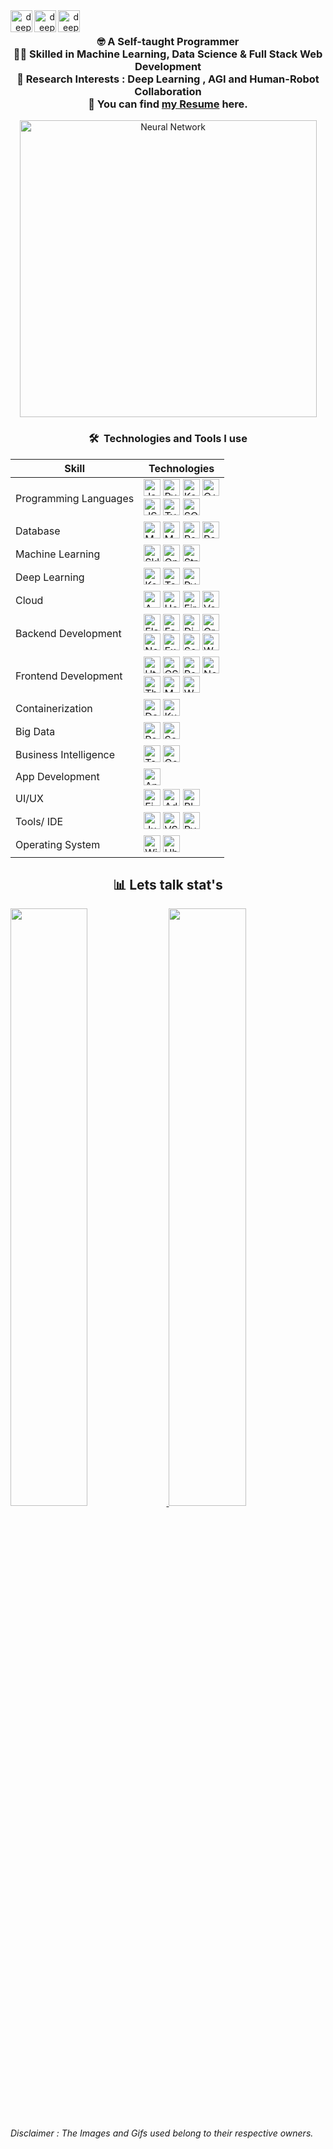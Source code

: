 <div>
<span align="right">
  <a href="https://twitter.com/deepeshmhatredm" target="blank">
  <img  width="35" height="35" align="left" src="https://www.vectorlogo.zone/logos/twitter/twitter-tile.svg" alt="deepeshmhatredm" /> 
  </a>
  &nbsp;
  <a href="https://mail.google.com/mail/?view=cm&source=mailto&to=[deepeshmhatre133@gmail.com]" target="blank">
  <img width="35" height="35" align="left" src="https://www.vectorlogo.zone/logos/gmail/gmail-tile.svg" alt="deepeshmhatredm" />
  </a>
  &nbsp;
  <a href="https://www.linkedin.com/in/deepeshdm/" target="blank">
  <img  width="35" height="35" align="left" src="https://www.vectorlogo.zone/logos/linkedin/linkedin-tile.svg" alt="deepeshmhatredm" />
</a>
  </span>
</div>



<div align="center">
<div>
  <h3> 🤓 A Self-taught Programmer </br>
  👩‍💻 Skilled in Machine Learning, Data Science & Full Stack Web Development </br>
  🔭 Research Interests : Deep Learning , AGI and Human-Robot Collaboration </br>
   📃 You can find <a href="">my Resume</a> here. </h3>
  </div>
<img width="475" align="center" alt="Neural Network" src="/Gifs/FearlessBewitchedGrouper-size_restricted.gif" />
</div>

<div align="center">
  <h3> 🛠  Technologies and Tools I use  </h3>
</div>


<!---This keeps the images aligned side to side-->
[tech_tools_anchor]: #--

<!---------------------------Table Starts from here --------------------------->

<!-- Logos taken from https://simpleicons.org/ -->

<div align="center">

| Skill | Technologies| 
|---|---|
| Programming Languages | [<img src="https://img.shields.io/badge/Java-282C34?logo=java&logoColor=94bbe9" alt="Java logo" title="Java" height="27" />][tech_tools_anchor] [<img src="https://img.shields.io/badge/Python-282C34?logo=python&logoColor=F7DF1E" alt="Python" title="Python" height="27" />][tech_tools_anchor] [<img src="https://img.shields.io/badge/Kotlin-282C34?logo=kotlin&logoColor=766DB2" alt="Kotlin" title="Kotlin" height="27" />][tech_tools_anchor] [<img src="https://img.shields.io/badge/C++-282C34?logo=cplusplus&logoColor=00599C" alt="C++" title="C++" height="27" />][tech_tools_anchor] <br> [<img src="https://img.shields.io/badge/Javascript-282C34?logo=Javascript&logoColor=F7DF1E" alt="JS" title="JS" height="27" />][tech_tools_anchor] [<img src="https://img.shields.io/badge/Typescript-282C34?logo=Typescript&logoColor=3178C6" alt="Typescript" title="Typescript" height="27" />][tech_tools_anchor] [<img src="https://img.shields.io/badge/SQL-282C34?logo=&logoColor=4479A1" alt="SQL" title="SQL" height="27" />][tech_tools_anchor] |
| Database | [<img src="https://img.shields.io/badge/MongoDB-282C34?logo=MongoDB&logoColor=4DB33D" alt="MongoDB" title="MongoDB" height="27" />][tech_tools_anchor] [<img src="https://img.shields.io/badge/MySQL-282C34?logo=MySQL&logoColor=ffffff" alt="MySQL" title="MySQL" height="27" />][tech_tools_anchor] [<img src="https://img.shields.io/badge/Redis-282C34?logo=Redis&logoColor=D82C20" alt="Redis" title="Redis logo" height="27" />][tech_tools_anchor] [<img src="https://img.shields.io/badge/PostgreSQL-282C34?logo=PostgreSQL&logoColor=ffffff" alt="PostgreSQL" title="PostgreSQL logo" height="27" />][tech_tools_anchor] |
| Machine Learning | [<img src="https://img.shields.io/badge/Scikit Learn-282C34?logo=scikit-learn&logoColor=F7931EC" alt="Sklearn" title="SkLearn" height="27" />][tech_tools_anchor] [<img src="https://img.shields.io/badge/OpenCV-282C34?logo=opencv&logoColor=ff2d23" alt="OpenCv" title="OpenCV" height="27" />][tech_tools_anchor] [<img src="https://img.shields.io/badge/Streamlit-282C34?logo=Streamlit&logoColor=FF4B4B" alt="Streamlit" title="Streamlit" height="27" />][tech_tools_anchor] |
| Deep Learning | [<img src="https://img.shields.io/badge/Keras-282C34?logo=keras&logoColor=D00000" alt="Keras" title="Keras" height="27" />][tech_tools_anchor] [<img src="https://img.shields.io/badge/Tensorflow-282C34?logo=Tensorflow&logoColor=FF6F00" alt="Tensorflow" title="Tensorflow" height="27" />][tech_tools_anchor] [<img src="https://img.shields.io/badge/Pytorch-282C34?logo=pytorch&logoColor=EE4C2C" alt="Pytorch" title="Pytorch" height="27" />][tech_tools_anchor]  |
| Cloud | [<img src="https://img.shields.io/badge/AWS-282C34?logo=AmazonAWS&logoColor=#FF9900" alt="AWS" title="AWS" height="27" />][tech_tools_anchor] [<img src="https://img.shields.io/badge/Heroku-282C34?logo=Heroku&logoColor=#6e0cf7" alt="Heroku" title="Heroku" height="27" />][tech_tools_anchor] [<img src="https://img.shields.io/badge/Firebase-282C34?logo=Firebase&logoColor=FFCA28" alt="Firebase" title="Firebase" height="27" />][tech_tools_anchor] [<img src="https://img.shields.io/badge/Vercel-282C34?logo=Vercel&logoColor=ffff" alt="Vercel" title="Vercel" height="27" />][tech_tools_anchor] |
| Backend Development | [<img src="https://img.shields.io/badge/Flask-282C34?logo=Flask&logoColor=fffff" alt="Flask" title="Flask" height="27" />][tech_tools_anchor] [<img src="https://img.shields.io/badge/FastAPI-282C34?logo=FastAPI&logoColor=009889" alt="FastAPI" title="FastAPI" height="27" />][tech_tools_anchor] [<img src="https://img.shields.io/badge/Django-282C34?logo=Django&logoColor=0bb73f" alt="Django" title="Django" height="27" />][tech_tools_anchor] [<img src="https://img.shields.io/badge/GraphQL-282C34?logo=GraphQL&logoColor=e535ab" alt="GraphQL" title="GraphQL" height="27" />][tech_tools_anchor]  <br/> [<img src="https://img.shields.io/badge/NodeJS-282C34?logo=node.js&logoColor=339933" alt="NodeJs" title="NodeJs" height="27" />][tech_tools_anchor] [<img src="https://img.shields.io/badge/Express-282C34?logo=Express&logoColor=fffff" alt="Express" title="Express" height="27" />][tech_tools_anchor] [<img src="https://img.shields.io/badge/Socket.io-282C34?logo=Socket.io&logoColor=fffff" alt="Socket.io" title="Socket.io" height="27" />][tech_tools_anchor] [<img src="https://img.shields.io/badge/WebRTC-282C34?logo=WebRTC&logoColor=fffff" alt="WebRTC" title="WebRTC" height="27" />][tech_tools_anchor]
| Frontend Development | [<img src="https://img.shields.io/badge/HTML-282C34?logo=Html5&logoColor=E34F26" alt="Html" title="Html" height="27" />][tech_tools_anchor] [<img src="https://img.shields.io/badge/CSS-282C34?logo=Css3&logoColor=1572B6" alt="CSS" title="CSS" height="27" />][tech_tools_anchor] [<img src="https://img.shields.io/badge/React-282C34?logo=React&logoColor=61DAFB" alt="React" title="React" height="27" />][tech_tools_anchor] [<img src="https://img.shields.io/badge/NextJS-282C34?logo=Next.Js&logoColor=ffff" alt="NextJS" title="NextJS" height="27" />][tech_tools_anchor] <br/> [<img src="https://img.shields.io/badge/ThreeJs-282C34?logo=Three.Js&logoColor=ffff" alt="ThreeJs" title="ThreeJs" height="27" />][tech_tools_anchor] [<img src="https://img.shields.io/badge/MaterialUI-282C34?logo=data%3Aimage%2Fpng%3Bbase64%2CiVBORw0KGgoAAAANSUhEUgAAAA4AAAAOCAYAAAAfSC3RAAAABmJLR0QA%2FwD%2FAP%2BgvaeTAAAB2ElEQVQokZ2RP2hTYRTFf%2Fd7ec9GHfwzFBERUdAmmIRSqEhBXBRTcBAcnEQoIqiDS0kFoYqlEZQsiigFFR0EERzUIGgrbnWoITZqK0gRB2tpREzyYpLvXYdoRAwdPNuFc%2B4591z4X3Q9Kg%2BgapYkXcz1MfIy0ZqHCyuNiIxEsv5iZPxH9B%2BBqjjp%2FGVj5QXixlEVM5o%2FJR2NG9L1sPIewxbAB852hsOXnu%2BWBulc1EHGFHYABLAfh3FjKSncN4jM%2FNq%2FAKTnfX%2FSy0yfMciUQq8q%2BaZ78JlyXUGuqSw70rqtg3APcAGIq5UDwCejskcMT5oMu5rhnkqQih1jVanaElqHytvk8lQAuzwvdCeo1rc3hmJPJWBr09FZB%2BCM5g%2Bar%2B6YbMv6h0X1iuuEO%2FN7pdwq5vzrDRLSq4L2ozQCx%2B1F6jPGUlLhsXm3L3zLwcTdtdRasTOFoyak04L2KzwLDJsYjEz9aZuYtHvbxnvFxcr3ilecL560Q7GbzQS59eKa66KaVJWPbYWbH3wreJ4bASZx7MDsqw%2FdChlgjaJvtOElQ%2B2EusLu1Jp7ToQTtspthQTwReBQkErcBWjr%2BBvRrN%2FnV2uDc7Nz1cDa45zuXliK%2FzcmJtqm%2BgnKVbnFNok9kQAAAABJRU5ErkJggg%3D%3D" alt="MaterialUI" title="MaterialUI" height="27" />][tech_tools_anchor] [<img src="https://img.shields.io/badge/Wordpress-282C34?logo=Wordpress&logoColor=21759B" alt="Wordpress" title="Wordpress" height="27" />][tech_tools_anchor] |
| Containerization | [<img src="https://img.shields.io/badge/Docker-282C34?logo=Docker&logoColor=2496ED" alt="Docker" title="Docker" height="27" />][tech_tools_anchor] [<img src="https://img.shields.io/badge/Kubernetes-282C34?logo=Kubernetes&logoColor=326CE5" alt="Kubernetes" title="Kubernetes" height="27" />][tech_tools_anchor]   |
| Big Data | [<img src="https://img.shields.io/badge/Redshift-282C34?logo=data%3Aimage%2Fpng%3Bbase64%2CiVBORw0KGgoAAAANSUhEUgAAADIAAAA0CAMAAAD%2FuJueAAAABGdBTUEAALGPC%2FxhBQAAACBjSFJNAAB6JgAAgIQAAPoAAACA6AAAdTAAAOpgAAA6mAAAF3CculE8AAACf1BMVEUAAAAgWpcZTIRPkMwhWJVRk84hWJYfWpdSk84fW5dSlM8gW5cZT40fW5YcWpMiVpZRlM4hWJhSk89QlM0pR5ghXZpQks5Qk84gWZgfXJcta6dRk80gWZdPiL9Oh74hWZUfW5hOg8BRks0iWJRQuv9MjspMjcooaawscbcscbc0ebxPkcwgWpcfWpYmZaYtcrgscbcscbc4fL9Rk85Sk85Rk84gWpcgWpcfWpdSk85Rk85Rk84gWpcgWpcgWpdRk84fWpcgWpcgWpdRk85Rk84fW5cgW5dSlM4gW5dSlM4hW5hAgLtTldBRk85Rk84fWpcfWpceWZYpZaJJisVZnNYgWpcgWpcgW5g%2Ff7pSlc9Rk85Rk85Rk85VmNMqZ6NOkMsZU5EfWpcfWpcfWpcfWpcoZKBNjslSlM9Rk85Rk84fWpcfWpcfWpcgW5g%2FfrpSlM9Rk85SlM9EhMAhXJk5eLQfWZYfWpcoZKBNj8pRk85Rk84fW5cfW5dRlM5RlM4fWpcfWpcfWpcfWpc%2FfrpRk85Rk85Slc9Bgb0hXJk9fLgeWZYfWpdSlM9Rk85RlM4gWpcfWpcgW5g%2Ff7pSldBRk85Rk85Rk85ipuEgW5gfWpdRk84AImIfWpcfWpcfWpcfWpcoZKFMjslSlM9Rk84iXZpAgLxTldAdV5QpZqJGhsIfW5cfWpcgWpcgWpdSk85Rk85Rk84gWpcgWpcgWpcgWpdRk85Rk84fWpdSk84fWZYmZactcrgtcrgscbc4fL5Rk85Sk84pbLAscrgtcrgyd7slZKUtcrgscbc5fb9Rk84gW5gfWpdSlM9Sk85SlM5Sk89GhsIiXZo2dbEfW5j%2F%2F%2F%2FKg%2BTbAAAAxXRSTlMAAAAAAAAAAAAAAAAAAAAAAAAAAAAAAAAAAAAAAAAAAAAAAAAAAAATHh0ZBBx0zd%2Fe39mTMAN01PzmkjBz0%2FzmJ8z951M783U6dB1KLQ4BOgghRy4DG3LS9enGlmAuSn0hUIW44PXkkS8CHcX9%2Fvr%2B%2Fezc%2B%2BPj%2Bvz95EYq6f5fKhOb7%2Fv86cW0%2BcW2%2BPi%2BMQY%2BpNrBj1osCjvzdAQhS36z2b1aDwcdDAYbDzoesfb80EMMUbf1bhn20FKuxMPDu28ZBgsLCIngmL8AAAABYktHRNQJuwuFAAAAB3RJTUUH5gUDERUFjKepfQAAAY5JREFUSMdjYBggwMikrqEJBhpa2szEaGDR0dXTNwADQyNjE1NWQhrYdMzMLY4eg4DjJ05aWlnj1QTUYGNrd%2Bo0kpYzZ%2B3xamJ3cHQ6dQpVy5kzZ51dOHBq4XR1O4Wp5cw5dy6cWrg9sGvxxNTCyOPl7ePrx8ruj0sLL19AYFBwCMxPjPyhYeERkVHRMbFxbqexaDkTn5CYlJySmpaekQnRxJ6VnZObl3%2FmfEFhUTFWLSWlZadPnS6vOFNZBdHCWV1zGqQFCC5cxKrlElgUqKW2TmBUy6iWUS2jWka10FILez3pWhoam3Kb88%2B1tLa1d2DV0tmV0n0ZqKWntw%2BiRZCxf8LESZOnTJ02fcZMrFXSrNlz5s6bv2DhosVCwtBKSUR0ydJlYuL4Kj4JyeUrVkpJU1JXwmvkVdi1zMKthX31mrWYWtat34C73pfh3rhp8xZULevWb90mi69JwsYJ1LQdoaVlx9ZtctIM%2BIG8wsadu3bvAYO9%2B%2FYfUFRiIAyUVQ4eOgwGh46oqhGhgTAAAG987nFnCNEtAAAAJXRFWHRkYXRlOmNyZWF0ZQAyMDIyLTA1LTAzVDE3OjIxOjA1KzAwOjAwMGSMTAAAACV0RVh0ZGF0ZTptb2RpZnkAMjAyMi0wNS0wM1QxNzoyMTowNSswMDowMEE5NPAAAAAASUVORK5CYII%3D" alt="Redshift" title="Redshift" height="27" />][tech_tools_anchor] [<img src="https://img.shields.io/badge/Scrapy-282C34?logo=Spyder IDE&logoColor=2db13f" alt="Scrapy" title="Scrapy" height="27" />][tech_tools_anchor] |
| Business Intelligence | [<img src="https://img.shields.io/badge/Tableau-282C34?logo=Tableau&logoColor=E97627" alt="Tableau" title="Tableau" height="27" />][tech_tools_anchor] [<img src="https://img.shields.io/badge/Google Analytics-282C34?logo=GoogleAnalytics&logoColor=E37400" alt="Google Analytics" title="Google Analytics" height="27" />][tech_tools_anchor] |
| App Development | [<img src="https://img.shields.io/badge/Android Studio-282C34?logo=Android&logoColor=3DDC84" alt="Android" title="Android" height="27" />][tech_tools_anchor] |
| UI/UX | [<img src="https://img.shields.io/badge/Figma-282C34?logo=Figma&logoColor=F24E1E" alt="Figma" title="Figma" height="27" />][tech_tools_anchor] [<img src="https://img.shields.io/badge/AdobeXD-282C34?logo=AdobeXd&logoColor=FF61F6" alt="Adobe XD" title="Adobe XD" height="27" />][tech_tools_anchor] [<img src="https://img.shields.io/badge/Blender-282C34?logo=Blender&logoColor=F5792A" alt="Blender" title="Blender" height="27" />][tech_tools_anchor] |
| Tools/ IDE | [<img src="https://img.shields.io/badge/Jupyter -282C34?logo=Jupyter&logoColor=F37626" alt="Jupyter Notebook" title="Jupter Notebook" height="27" />][tech_tools_anchor] [<img src="https://img.shields.io/badge/VS Code-282C34?logo=Visual-studio-Code&logoColor=007ACC" alt="VS Code" title="VS Code" height="27" />][tech_tools_anchor]  [<img src="https://img.shields.io/badge/Pycharm-282C34?logo=Pycharm&logoColor=000000" alt="Pycharm" title="Pycharm" height="27" />][tech_tools_anchor]
| Operating System | [<img src="https://img.shields.io/badge/Windows-282C34?logo=Windows&logoColor=0078D6" alt="Windows" title="Windows" height="27" />][tech_tools_anchor] [<img src="https://img.shields.io/badge/Ubuntu-282C34?logo=Ubuntu&logoColor=E95420" alt="Ubuntu" title="Ubuntu Logo" height="27" />][tech_tools_anchor] |

</div>  
  
<!---------------------------Table Ends from here --------------------------->


<div align="center">
  <h2> 📊 Lets talk stat's </h2>
</div>


<!-- Refer - https://github.com/Ashutosh00710/github-readme-activity-graph -->
<!-- ![Deepesh's github activity graph](https://activity-graph.herokuapp.com/graph?username=deepeshdm&theme=react-dark&area=true&color=ffffff) -->


<p align="left">
<a href="https://abhigyantrips.dev/">
<img width="49.5%" src="https://github-readme-stats.vercel.app/api?username=deepeshdm&show_icons=true&theme=react&title_color=ffffff&text_color=c9cacc&icon_color=5bcdec&bg_color=0d1117" />
<img width="49.5%" src="https://github-readme-streak-stats.herokuapp.com/?user=deepeshdm&theme=react&ring=ffffff&fire=ffffff&text_color=ffffff&background=0d1117&border=ffffff" />
</a>
</p>



<h6>Disclaimer : The Images and Gifs used belong to their respective owners.</h6>
